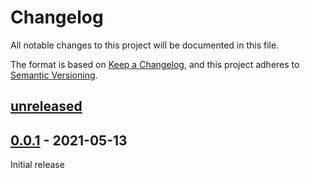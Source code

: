 # Changelog

All notable changes to this project will be documented in this file.

The format is based on [Keep a Changelog](https://keepachangelog.com/en/1.0.0/), and this project adheres to [Semantic Versioning](https://semver.org/spec/v2.0.0.html).

## [unreleased]


## [0.0.1] - 2021-05-13

Initial release

[unreleased]: https://github.com/d-Rickyy-b/certleak/compare/v0.0.1...HEAD
[0.0.1]: https://github.com/d-Rickyy-b/certleak/tree/v0.0.1

